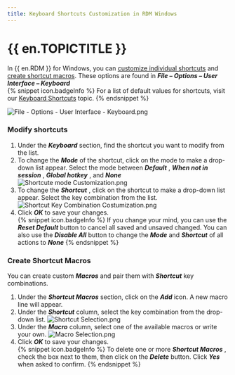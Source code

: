 ```yaml
---
title: Keyboard Shortcuts Customization in RDM Windows
---
```

# {{ en.TOPICTITLE }}
In {{ en.RDM }} for Windows, you can <a href="#modify">customize individual shortcuts</a> and <a href="#create">create shortcut macros</a>. These options are found in ***File – Options – User Interface – Keyboard***  
{% snippet icon.badgeInfo %}
For a list of default values for shortcuts, visit our [Keyboard Shortcuts](https://help.remotedesktopmanager.com/support_keyboardshortcuts.html) topic.
{% endsnippet %}  

![File - Options - User Interface - Keyboard.png](/img/en/kb/kb2093.png)
### Modify shortcuts
<a name="modify"></a>

1. Under the ***Keyboard*** section, find the shortcut you want to modify from the list.
1. To change the ***Mode*** of the shortcut, click on the mode to make a drop-down list appear. Select the mode between ***Default*** , ***When not in session*** , ***Global hotkey*** , and ***None***
![Shortcute mode Customization.png](/img/en/kb/kb2096.png)
1. To change the ***Shortcut*** , click on the shortcut to make a drop-down list appear. Select the key combination from the list.  
![Shortcut Key Combination Costumization.png](/img/en/kb/kb2097.png)
1. Click ***OK*** to save your changes.  
{% snippet icon.badgeInfo %}
If you change your mind, you can use the ***Reset Default*** button to cancel all saved and unsaved changed. You can also use the ***Disable All*** button to change the ***Mode*** and ***Shortcut*** of all actions to ***None***
{% endsnippet %}  

### Create Shortcut Macros
<a name="create"></a>

You can create custom ***Macros*** and pair them with ***Shortcut*** key combinations.
1. Under the ***Shortcut Macros*** section, click on the ***Add*** icon. A new macro line will appear.
1. Under the ***Shortcut*** column, select the key combination from the drop-down list.
![Shortcut Selection.png](/img/en/kb/kb2099.png)
1. Under the ***Macro*** column, select one of the available macros or write your own.
![Macro Selection.png](/img/en/kb/kb2100.png)
1. Click ***OK*** to save your changes.  
{% snippet icon.badgeInfo %}
To delete one or more ***Shortcut Macros*** , check the box next to them, then click on the ***Delete*** button. Click ***Yes*** when asked to confirm.
{% endsnippet %}
